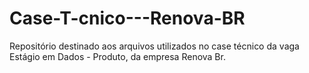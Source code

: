 # Case-T-cnico---Renova-BR
Repositório destinado aos arquivos utilizados no case técnico da vaga Estágio em Dados - Produto, da empresa Renova Br.
